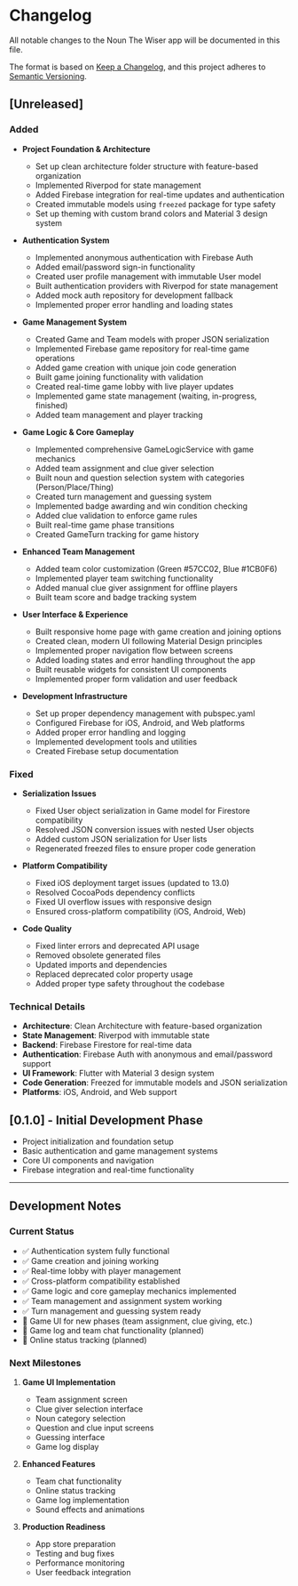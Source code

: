 # Changelog

All notable changes to the Noun The Wiser app will be documented in this file.

The format is based on [Keep a Changelog](https://keepachangelog.com/en/1.0.0/),
and this project adheres to [Semantic Versioning](https://semver.org/spec/v2.0.0.html).

## [Unreleased]

### Added
- **Project Foundation & Architecture**
  - Set up clean architecture folder structure with feature-based organization
  - Implemented Riverpod for state management
  - Added Firebase integration for real-time updates and authentication
  - Created immutable models using `freezed` package for type safety
  - Set up theming with custom brand colors and Material 3 design system

- **Authentication System**
  - Implemented anonymous authentication with Firebase Auth
  - Added email/password sign-in functionality
  - Created user profile management with immutable User model
  - Built authentication providers with Riverpod for state management
  - Added mock auth repository for development fallback
  - Implemented proper error handling and loading states

- **Game Management System**
  - Created Game and Team models with proper JSON serialization
  - Implemented Firebase game repository for real-time game operations
  - Added game creation with unique join code generation
  - Built game joining functionality with validation
  - Created real-time game lobby with live player updates
  - Implemented game state management (waiting, in-progress, finished)
  - Added team management and player tracking

- **Game Logic & Core Gameplay**
  - Implemented comprehensive GameLogicService with game mechanics
  - Added team assignment and clue giver selection
  - Built noun and question selection system with categories (Person/Place/Thing)
  - Created turn management and guessing system
  - Implemented badge awarding and win condition checking
  - Added clue validation to enforce game rules
  - Built real-time game phase transitions
  - Created GameTurn tracking for game history

- **Enhanced Team Management**
  - Added team color customization (Green #57CC02, Blue #1CB0F6)
  - Implemented player team switching functionality
  - Added manual clue giver assignment for offline players
  - Built team score and badge tracking system

- **User Interface & Experience**
  - Built responsive home page with game creation and joining options
  - Created clean, modern UI following Material Design principles
  - Implemented proper navigation flow between screens
  - Added loading states and error handling throughout the app
  - Built reusable widgets for consistent UI components
  - Implemented proper form validation and user feedback

- **Development Infrastructure**
  - Set up proper dependency management with pubspec.yaml
  - Configured Firebase for iOS, Android, and Web platforms
  - Added proper error handling and logging
  - Implemented development tools and utilities
  - Created Firebase setup documentation

### Fixed
- **Serialization Issues**
  - Fixed User object serialization in Game model for Firestore compatibility
  - Resolved JSON conversion issues with nested User objects
  - Added custom JSON serialization for User lists
  - Regenerated freezed files to ensure proper code generation

- **Platform Compatibility**
  - Fixed iOS deployment target issues (updated to 13.0)
  - Resolved CocoaPods dependency conflicts
  - Fixed UI overflow issues with responsive design
  - Ensured cross-platform compatibility (iOS, Android, Web)

- **Code Quality**
  - Fixed linter errors and deprecated API usage
  - Removed obsolete generated files
  - Updated imports and dependencies
  - Replaced deprecated color property usage
  - Added proper type safety throughout the codebase

### Technical Details
- **Architecture**: Clean Architecture with feature-based organization
- **State Management**: Riverpod with immutable state
- **Backend**: Firebase Firestore for real-time data
- **Authentication**: Firebase Auth with anonymous and email/password support
- **UI Framework**: Flutter with Material 3 design system
- **Code Generation**: Freezed for immutable models and JSON serialization
- **Platforms**: iOS, Android, and Web support

## [0.1.0] - Initial Development Phase
- Project initialization and foundation setup
- Basic authentication and game management systems
- Core UI components and navigation
- Firebase integration and real-time functionality

---

## Development Notes

### Current Status
- ✅ Authentication system fully functional
- ✅ Game creation and joining working
- ✅ Real-time lobby with player management
- ✅ Cross-platform compatibility established
- ✅ Game logic and core gameplay mechanics implemented
- ✅ Team management and assignment system working
- ✅ Turn management and guessing system ready
- 🔄 Game UI for new phases (team assignment, clue giving, etc.)
- 🔄 Game log and team chat functionality (planned)
- 🔄 Online status tracking (planned)

### Next Milestones
1. **Game UI Implementation**
   - Team assignment screen
   - Clue giver selection interface
   - Noun category selection
   - Question and clue input screens
   - Guessing interface
   - Game log display

2. **Enhanced Features**
   - Team chat functionality
   - Online status tracking
   - Game log implementation
   - Sound effects and animations

3. **Production Readiness**
   - App store preparation
   - Testing and bug fixes
   - Performance monitoring
   - User feedback integration 